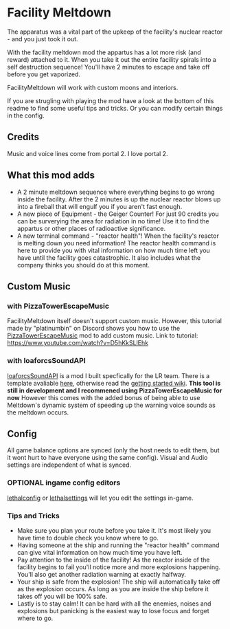 # Facility Meltdown 
The apparatus was a vital part of the upkeep of the facility's nuclear reactor - and you just took it out.

With the facility meltdown mod the appartus has a lot more risk (and reward) attached to it. When you take it out the entire facility spirals into a self destruction sequence! You'll have 2 minutes to escape and take off before you get vaporized.

FacilityMeltdown will work with custom moons and interiors.

If you are strugling with playing the mod have a look at the bottom of this readme to find some useful tips and tricks. Or you can modify certain things in the config.

## Credits
Music and voice lines come from portal 2. I love portal 2.

## What this mod adds
- A 2 minute meltdown sequence where everything begins to go wrong inside the facility. After the 2 minutes is up the nuclear reactor blows up into a fireball that will engulf you if you aren't fast enough.
- A new piece of Equipment - the Geiger Counter! For just 90 credits you can be surverying the area for radiation in no time! Use it to find the appartus or other places of radioactive significance.
- A new terminal command - "reactor health"! When the facility's reactor is melting down you need information! The reactor health command is here to provide you with vital information on how much time left you have until the facility goes catastrophic. It also includes what the company thinks you should do at this moment.

## Custom Music
### with PizzaTowerEscapeMusic
FacilityMeltdown itself doesn't support custom music. However, this tutorial made by "platinumbin" on Discord shows you how to use the [PizzaTowerEscapeMusic](https://thunderstore.io/c/lethal-company/p/BGN/PizzaTowerEscapeMusic/) mod to add custom music.
Link to tutorial: https://www.youtube.com/watch?v=D5hKkSLlEhk

### with loaforcsSoundAPI
[loaforcsSoundAPI](https://thunderstore.io/c/lethal-company/p/loaforc/loaforcsSoundAPI/) is a mod I built specfically for the LR team. There is a template avaliable [here](https://github.com/LoafOrc/loaforcsSoundAPI-examples), otherwise read the [getting started wiki](https://github.com/LoafOrc/loaforcsSoundAPI/wiki/Making-a-simple-Sound%E2%80%90Pack).
**This tool is still in development and I recommened using PizzaTowerEscapeMusic for now**
However this comes with the added bonus of being able to use Meltdown's dynamic system of speeding up the warning voice sounds as the meltdown occurs.

## Config
All game balance options are synced (only the host needs to edit them, but it wont hurt to have everyone using the same config). Visual and Audio settings are independent of what is synced.

### OPTIONAL ingame config editors
[lethalconfig](https://thunderstore.io/c/lethal-company/p/AinaVT/LethalConfig/) or [lethalsettings](https://thunderstore.io/c/lethal-company/p/willis81808/LethalSettings/) will let you edit the settings in-game.

### Tips and Tricks
- Make sure you plan your route before you take it. It's most likely you have time to double check you know where to go.
- Having someone at the ship and running the "reactor health" command can give vital information on how much time you have left.
- Pay attention to the inside of the facility! As the reactor inside of the facility begins to fail you'll notice more and more explosions happening. You'll also get another radiation warning at exactly halfway.
- Your ship is safe from the explosion! The ship will automatically take off as the explosion occurs. As long as you are inside the ship before it takes off you will be 100% safe.
- Lastly is to stay calm! It can be hard with all the enemies, noises and explosions but panicking is the easiest way to lose focus and forget where to go.
